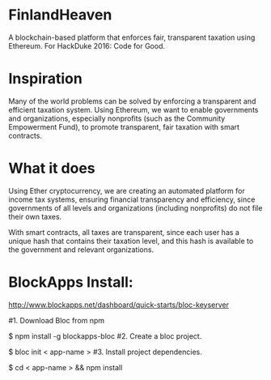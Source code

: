 # FinlandHeaven
A blockchain-based platform that enforces fair, transparent taxation using Ethereum. For HackDuke 2016: Code for Good.

# Inspiration
Many of the world problems can be solved by enforcing a transparent and efficient taxation system. Using Ethereum, we want to enable governments and organizations, especially nonprofits (such as the Community Empowerment Fund), to promote transparent, fair taxation with smart contracts.

# What it does
Using Ether cryptocurrency, we are creating an automated platform for income tax systems, ensuring financial transparency and efficiency, since governments of all levels and organizations (including nonprofits) do not file their own taxes.

With smart contracts, all taxes are transparent, since each user has a unique hash that contains their taxation level, and this hash is available to the government and relevant organizations.

# BlockApps Install:
http://www.blockapps.net/dashboard/quick-starts/bloc-keyserver

#1. Download Bloc from npm

$ npm install -g blockapps-bloc
#2. Create a bloc project.

$ bloc init < app-name >
#3. Install project dependencies.

$ cd < app-name > && npm install

